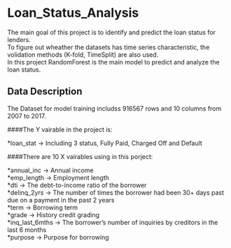 # Loan_Status_Analysis
The main goal of this project is to identify and predict the loan status for lenders.   
To figure out wheather the datasets has time series characteristic, the volidation methods (K-fold, TimeSplit) are also used.  
In this project RandomForest is the main model to predict and analyze the loan status.  


## Data Description
The Dataset for model training includss 916567 rows and 10 columns from 2007 to 2017. 

####The Y vairable in the project is:  

*loan_stat -> Including 3 status, Fully Paid, Charged Off and Default


####There are 10 X vairables using in this porject:
  
*annual_inc -> Annual income  
*emp_length -> Employment length  
*dti ->  The debt-to-income ratio of the borrower  
*delinq_2yrs -> The number of times the borrower had been 30+ days past due on a payment in the past 2 years  
*term -> Borrowing term  
*grade -> History credit grading  
*inq_last_6mths -> The borrower’s number of inquiries by creditors in the last 6 months  
*purpose -> Purpose for borrowing  

